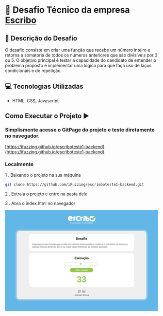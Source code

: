 # 🚀 Desafio Técnico da empresa [Escribo](https://escribo.com/)

## 📝 Descrição do Desafio 

O desafio consiste em criar uma função que recebe um número inteiro e retorna a somatoria de todos os números anteriores que são divisíveis por 3 ou 5. O objetivo principal é testar a capacidade do candidato de entender o problema proposto e implementar uma lógica para que faça uso de laços condicionais e de repetição.

## 💻 Tecnologias Utilizadas 
- HTML, CSS, Javascript

## Como Executar o Projeto ▶️
### Simplismente acesse o GitPage do projeto e teste diretamente no navegador.
   [https://ifuzzing.github.io/escriboteste1-backend](https://ifuzzing.github.io/escriboteste1-backend)
  
### Localmente
  
  1 . Baixando o projeto na sua máquina
   ```bash
   git clone https://github.com/iFuzzing/escrimboteste1-backend.git
   ```
  2 . Extraia o projeto e entre na pasta dele
  
  3 . Abra o index.html no navegador

   ![Demonstração](https://raw.githubusercontent.com/iFuzzing/escriboteste1-backend/main/img/s1.png)
